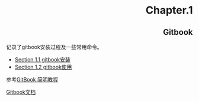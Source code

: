 <div align="right"><h1>Chapter.1</h1></div>
<div align="right"><h2>Gitbook</h2></div>

记录了gitbook安装过程及一些常用命令。

* [Section 1.1 gitbook安装](01_gitbook_install.md)
* [Section 1.2 gitbook使用](02_gitbook_use.md)



参考[GitBook 简明教程](https://www.chengweiyang.cn/gitbook/) 

[Gitbook文档](https://docs.gitbook.com/)







<script type="text/javascript">
window.addEventListener("load", function() {
  var click_handle = function() {
    if (this.href.substr(-5) == ".html") {
      location.href = this.href;
    } else {
      location.href = "./index.html";
    }
  };
  var as = document.querySelectorAll(".chapter a, .navigation-prev, .navigation-next");
  for (var i = 0; i < as.length; i++) {
    as[i].addEventListener("click", click_handle, true);
    as[i].title = as[i].innerText;
  }
});
</script>